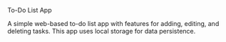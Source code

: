 To-Do List App

A simple web-based to-do list app with features for adding, editing, and deleting tasks. This app uses local storage for data persistence.
